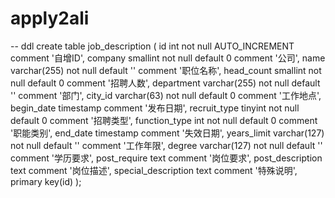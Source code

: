 apply2ali
=========
-- ddl
create table job_description (
	id int not null AUTO_INCREMENT comment '自增ID',
	company smallint not null default 0 comment '公司',
	name varchar(255) not null default '' comment '职位名称',
	head_count smallint not null default 0 comment '招聘人数',
	department varchar(255) not null default '' comment '部门',
	city_id varchar(63) not null default 0 comment '工作地点',
	begin_date timestamp comment '发布日期',
	recruit_type tinyint not null default 0 comment '招聘类型',
	function_type int not null default 0 comment '职能类别',
	end_date timestamp comment '失效日期',
	years_limit varchar(127) not null default '' comment '工作年限',
	degree varchar(127) not null default '' comment '学历要求',
	post_require text comment '岗位要求',
	post_description text comment '岗位描述',
	special_description text comment '特殊说明',
	primary key(id)
);
